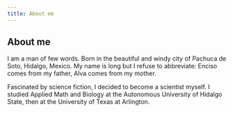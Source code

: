 ```yaml
---
title: About me
---
```


## About me

I am a man of few words. Born in the beautiful and windy city of Pachuca de Soto, Hidalgo, Mexico. My name is long but I refuse to abbreviate: Enciso comes from my father, Alva comes from my mother. 

Fascinated by science fiction, I decided to become a scientist myself. I studied Applied Math and Biology at the Autonomous University of Hidalgo State, then at the University of Texas at Arlington.